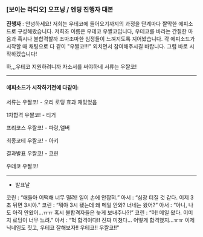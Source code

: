 ### [보이는 라디오] 오프닝 / 엔딩 진행자 대본

**진행자** :  안녕하세요! 저희는 우테코에 들어오기까지의 과정을 단계마다 짤막한 에피소드로 구성해봤습니다. 저희조 이름은 우테코 우짤코입니다, 우테코를 바라는 간절한 마음과 혹시나 불합격할까 조마조마한 심정들이 느껴지도록 지어봤습니다. 각 에피소드가 시작할 때 채팅으로 다 같이 "우짤코!!!" 외치면서 참여해주시길 바랍니다. 그럼 바로 시작하겠습니다!

하,,,우테코 지원하려니까 자소서를 써야하네 서류는 우짤코!

---

#### 에피소드가 시작하기전에 다같이:

서류는 우짤코! - 오리 로딩 효과 재밌었음

1차합격 우짤코! - 티거

프리코스 우짤코! - 파랑,앨버

최종코테 우짤코! - 아키

결과발표 우짤코! - 코린

우테코 우짤코!

---



- 발표날

코린 : “애들아 어떡해 너무 떨려! 일이 손에 안잡혀.”
아서 : “심장 터질 것 같다. 이제 3초 뒤면 3시야."
코린 : “뭐야 3시 됐는데 왜 메일 안와? 너네는 왔어?”
아서 : “아니, 나도 아직 안왔어…ㅠㅠ 혹시 불합격자들은 늦게 보내주나?!”
코린 : “어! 메일 왔다. 이미지 로딩이 너무 느려.”
아서 : “헉 합격이다!! 진짜 미쳤다… 어떻게 합격했지...ㅠㅠ 이제 닉네임도 짓고, 우테코 잘해보자!! 우테코!! 우짤코!!"



